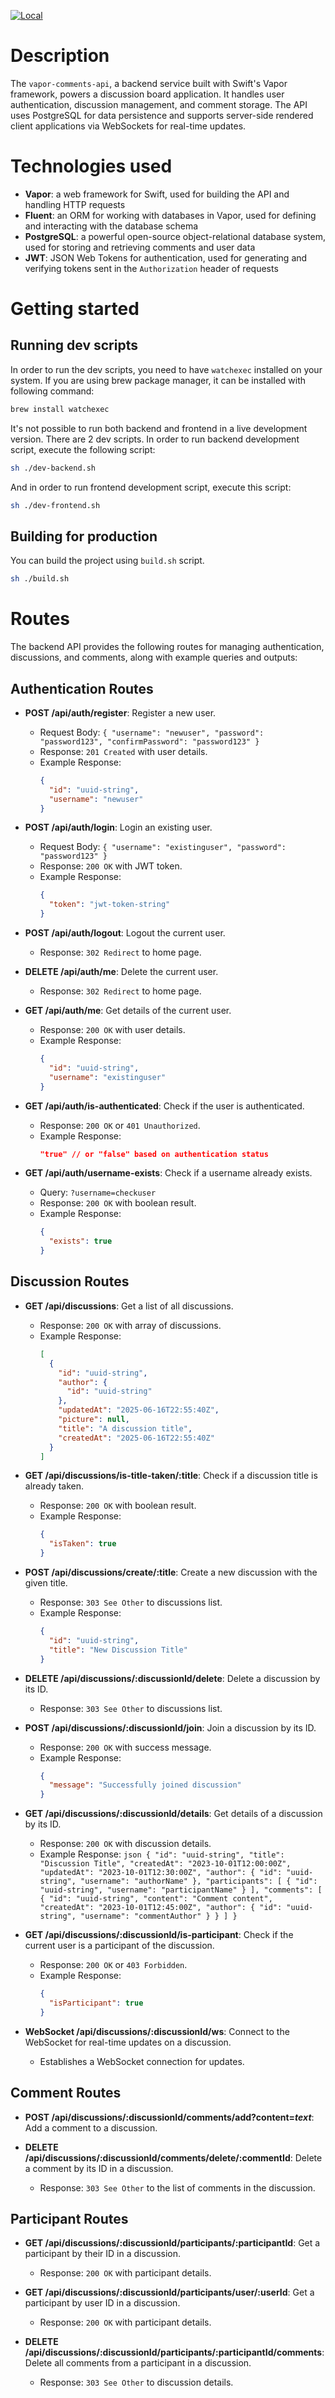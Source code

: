 [![Local](https://github.com/FallenPhoenix8/vapor-comments/actions/workflows/swift.yml/badge.svg)](https://github.com/FallenPhoenix8/vapor-comments/actions/workflows/swift.yml)

# Description

The `vapor-comments-api`, a backend service built with Swift's Vapor framework, powers a discussion board application. It handles user authentication, discussion management, and comment storage. The API uses PostgreSQL for data persistence and supports server-side rendered client applications via WebSockets for real-time updates.

# Technologies used

- **Vapor**: a web framework for Swift, used for building the API and handling HTTP requests
- **Fluent**: an ORM for working with databases in Vapor, used for defining and interacting with the database schema
- **PostgreSQL**: a powerful open-source object-relational database system, used for storing and retrieving comments and user data
- **JWT**: JSON Web Tokens for authentication, used for generating and verifying tokens sent in the `Authorization` header of requests

# Getting started

## Running dev scripts

In order to run the dev scripts, you need to have `watchexec` installed on your system.
If you are using brew package manager, it can be installed with following command:

```zsh
brew install watchexec
```

It's not possible to run both backend and frontend in a live development version. There are 2 dev scripts.
In order to run backend development script, execute the following script:

```zsh
sh ./dev-backend.sh
```

And in order to run frontend development script, execute this script:

```zsh
sh ./dev-frontend.sh
```

## Building for production

You can build the project using `build.sh` script.

```zsh
sh ./build.sh
```

# Routes

The backend API provides the following routes for managing authentication, discussions, and comments, along with example queries and outputs:

## Authentication Routes

- **POST /api/auth/register**: Register a new user.

  - Request Body: `{ "username": "newuser", "password": "password123", "confirmPassword": "password123" }`
  - Response: `201 Created` with user details.
  - Example Response:
    ```json
    {
      "id": "uuid-string",
      "username": "newuser"
    }
    ```

- **POST /api/auth/login**: Login an existing user.

  - Request Body: `{ "username": "existinguser", "password": "password123" }`
  - Response: `200 OK` with JWT token.
  - Example Response:
    ```json
    {
      "token": "jwt-token-string"
    }
    ```

- **POST /api/auth/logout**: Logout the current user.

  - Response: `302 Redirect` to home page.

- **DELETE /api/auth/me**: Delete the current user.

  - Response: `302 Redirect` to home page.

- **GET /api/auth/me**: Get details of the current user.

  - Response: `200 OK` with user details.
  - Example Response:
    ```json
    {
      "id": "uuid-string",
      "username": "existinguser"
    }
    ```

- **GET /api/auth/is-authenticated**: Check if the user is authenticated.

  - Response: `200 OK` or `401 Unauthorized`.
  - Example Response:
    ```json
    "true" // or "false" based on authentication status
    ```

- **GET /api/auth/username-exists**: Check if a username already exists.
  - Query: `?username=checkuser`
  - Response: `200 OK` with boolean result.
  - Example Response:
    ```json
    {
      "exists": true
    }
    ```

## Discussion Routes

- **GET /api/discussions**: Get a list of all discussions.

  - Response: `200 OK` with array of discussions.
  - Example Response:
    ```json
    [
      {
        "id": "uuid-string",
        "author": {
          "id": "uuid-string"
        },
        "updatedAt": "2025-06-16T22:55:40Z",
        "picture": null,
        "title": "A discussion title",
        "createdAt": "2025-06-16T22:55:40Z"
      }
    ]
    ```

- **GET /api/discussions/is-title-taken/:title**: Check if a discussion title is already taken.

  - Response: `200 OK` with boolean result.
  - Example Response:
    ```json
    {
      "isTaken": true
    }
    ```

- **POST /api/discussions/create/:title**: Create a new discussion with the given title.

  - Response: `303 See Other` to discussions list.
  - Example Response:
    ```json
    {
      "id": "uuid-string",
      "title": "New Discussion Title"
    }
    ```

- **DELETE /api/discussions/:discussionId/delete**: Delete a discussion by its ID.

  - Response: `303 See Other` to discussions list.

- **POST /api/discussions/:discussionId/join**: Join a discussion by its ID.

  - Response: `200 OK` with success message.
  - Example Response:
    ```json
    {
      "message": "Successfully joined discussion"
    }
    ```

- **GET /api/discussions/:discussionId/details**: Get details of a discussion by its ID.

  - Response: `200 OK` with discussion details.
  - Example Response:
    `json
{
      "id": "uuid-string",
      "title": "Discussion Title",
      "createdAt": "2023-10-01T12:00:00Z",
      "updatedAt": "2023-10-01T12:30:00Z",
      "author": {
        "id": "uuid-string",
        "username": "authorName"
      },
      "participants": [
        {
          "id": "uuid-string",
          "username": "participantName"
        }
      ],
      "comments": [
        {
          "id": "uuid-string",
          "content": "Comment content",
          "createdAt": "2023-10-01T12:45:00Z",
          "author": {
            "id": "uuid-string",
            "username": "commentAuthor"
          }
        }
      ]
    }
    `

- **GET /api/discussions/:discussionId/is-participant**: Check if the current user is a participant of the discussion.

  - Response: `200 OK` or `403 Forbidden`.
  - Example Response:
    ```json
    {
      "isParticipant": true
    }
    ```

- **WebSocket /api/discussions/:discussionId/ws**: Connect to the WebSocket for real-time updates on a discussion.
  - Establishes a WebSocket connection for updates.

## Comment Routes

- **POST /api/discussions/:discussionId/comments/add?content=_text_**: Add a comment to a discussion.

- **DELETE /api/discussions/:discussionId/comments/delete/:commentId**: Delete a comment by its ID in a discussion.

  - Response: `303 See Other` to the list of comments in the discussion.

## Participant Routes

- **GET /api/discussions/:discussionId/participants/:participantId**: Get a participant by their ID in a discussion.

  - Response: `200 OK` with participant details.

- **GET /api/discussions/:discussionId/participants/user/:userId**: Get a participant by user ID in a discussion.

  - Response: `200 OK` with participant details.

- **DELETE /api/discussions/:discussionId/participants/:participantId/comments**: Delete all comments from a participant in a discussion.
  - Response: `303 See Other` to discussion details.
